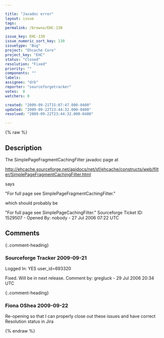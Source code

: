 ```yaml
---

title: "Javadoc error"
layout: issue
tags: 
permalink: /browse/EHC-130

issue_key: EHC-130
issue_numeric_sort_key: 130
issuetype: "Bug"
project: "Ehcache Core"
project_key: "EHC"
status: "Closed"
resolution: "Fixed"
priority: ""
components: ""
labels: 
assignee: "drb"
reporter: "sourceforgetracker"
votes:  0
watchers: 0

created: "2009-09-21T15:07:47.000-0400"
updated: "2009-09-22T23:44:32.000-0400"
resolved: "2009-09-22T23:44:32.000-0400"

---
```




{% raw %}



## Description

<div markdown="1" class="description">

The SimplePageFragmentCachingFilter javadoc page at

http://ehcache.sourceforge.net/apidocs/net/sf/ehcache/constructs/web/filter/SimplePageFragmentCachingFilter.html

says

  "For full page see SimplePageFragmentCachingFilter."

which should probably be

  "For full page see SimplePageCachingFilter."
Sourceforge Ticket ID: 1529507 - Opened By: nobody - 27 Jul 2006 07:22 UTC

</div>

## Comments


{:.comment-heading}
### **Sourceforge Tracker** <span class="date">2009-09-21</span>

<div markdown="1" class="comment">

Logged In: YES 
user\_id=693320

Fixed. Will be in next release.
Comment by: gregluck - 29 Jul 2006 20:34 UTC

</div>


{:.comment-heading}
### **Fiona OShea** <span class="date">2009-09-22</span>

<div markdown="1" class="comment">

Re-opening so that I can properly close out these issues and have correct Resolution status in Jira

</div>



{% endraw %}
